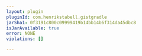 ```yaml
---
layout: plugin
pluginId: com.henrikstabell.gistgradle
jarSha1: 0f3191c800c09999419b14bb14b6f314da45dbc8
isJarAvailable: true
error: NONE
violations: []

---
```

